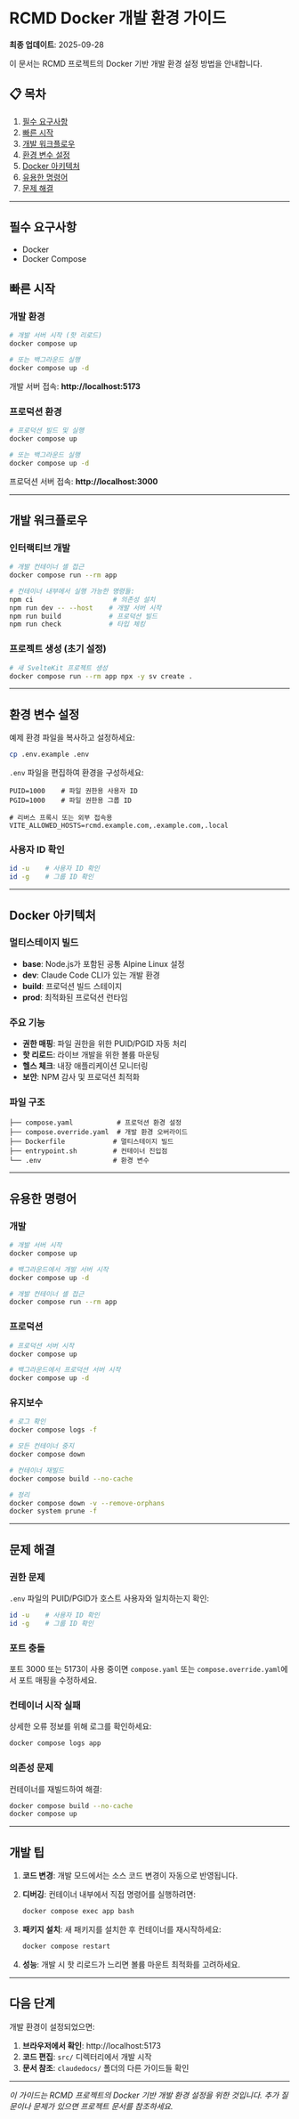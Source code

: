 # RCMD Docker 개발 환경 가이드

**최종 업데이트**: 2025-09-28

이 문서는 RCMD 프로젝트의 Docker 기반 개발 환경 설정 방법을 안내합니다.

## 📋 목차
1. [필수 요구사항](#필수-요구사항)
2. [빠른 시작](#빠른-시작)
3. [개발 워크플로우](#개발-워크플로우)
4. [환경 변수 설정](#환경-변수-설정)
5. [Docker 아키텍처](#docker-아키텍처)
6. [유용한 명령어](#유용한-명령어)
7. [문제 해결](#문제-해결)

---

## 필수 요구사항

- Docker
- Docker Compose

## 빠른 시작

### 개발 환경

```bash
# 개발 서버 시작 (핫 리로드)
docker compose up

# 또는 백그라운드 실행
docker compose up -d
```

개발 서버 접속: **http://localhost:5173**

### 프로덕션 환경

```bash
# 프로덕션 빌드 및 실행
docker compose up

# 또는 백그라운드 실행
docker compose up -d
```

프로덕션 서버 접속: **http://localhost:3000**

---

## 개발 워크플로우

### 인터랙티브 개발

```bash
# 개발 컨테이너 셸 접근
docker compose run --rm app

# 컨테이너 내부에서 실행 가능한 명령들:
npm ci                    # 의존성 설치
npm run dev -- --host    # 개발 서버 시작
npm run build            # 프로덕션 빌드
npm run check            # 타입 체킹
```

### 프로젝트 생성 (초기 설정)

```bash
# 새 SvelteKit 프로젝트 생성
docker compose run --rm app npx -y sv create .
```

---

## 환경 변수 설정

예제 환경 파일을 복사하고 설정하세요:

```bash
cp .env.example .env
```

`.env` 파일을 편집하여 환경을 구성하세요:

```env
PUID=1000    # 파일 권한용 사용자 ID
PGID=1000    # 파일 권한용 그룹 ID

# 리버스 프록시 또는 외부 접속용
VITE_ALLOWED_HOSTS=rcmd.example.com,.example.com,.local
```

### 사용자 ID 확인
```bash
id -u    # 사용자 ID 확인
id -g    # 그룹 ID 확인
```

---

## Docker 아키텍처

### 멀티스테이지 빌드

- **base**: Node.js가 포함된 공통 Alpine Linux 설정
- **dev**: Claude Code CLI가 있는 개발 환경
- **build**: 프로덕션 빌드 스테이지
- **prod**: 최적화된 프로덕션 런타임

### 주요 기능

- **권한 매핑**: 파일 권한을 위한 PUID/PGID 자동 처리
- **핫 리로드**: 라이브 개발을 위한 볼륨 마운팅
- **헬스 체크**: 내장 애플리케이션 모니터링
- **보안**: NPM 감사 및 프로덕션 최적화

### 파일 구조

```
├── compose.yaml           # 프로덕션 환경 설정
├── compose.override.yaml  # 개발 환경 오버라이드
├── Dockerfile            # 멀티스테이지 빌드
├── entrypoint.sh         # 컨테이너 진입점
└── .env                  # 환경 변수
```

---

## 유용한 명령어

### 개발

```bash
# 개발 서버 시작
docker compose up

# 백그라운드에서 개발 서버 시작
docker compose up -d

# 개발 컨테이너 셸 접근
docker compose run --rm app
```

### 프로덕션

```bash
# 프로덕션 서버 시작
docker compose up

# 백그라운드에서 프로덕션 서버 시작
docker compose up -d
```

### 유지보수

```bash
# 로그 확인
docker compose logs -f

# 모든 컨테이너 중지
docker compose down

# 컨테이너 재빌드
docker compose build --no-cache

# 정리
docker compose down -v --remove-orphans
docker system prune -f
```

---

## 문제 해결

### 권한 문제
`.env` 파일의 PUID/PGID가 호스트 사용자와 일치하는지 확인:
```bash
id -u    # 사용자 ID 확인
id -g    # 그룹 ID 확인
```

### 포트 충돌
포트 3000 또는 5173이 사용 중이면 `compose.yaml` 또는 `compose.override.yaml`에서 포트 매핑을 수정하세요.

### 컨테이너 시작 실패
상세한 오류 정보를 위해 로그를 확인하세요:
```bash
docker compose logs app
```

### 의존성 문제
컨테이너를 재빌드하여 해결:
```bash
docker compose build --no-cache
docker compose up
```

---

## 개발 팁

1. **코드 변경**: 개발 모드에서는 소스 코드 변경이 자동으로 반영됩니다.

2. **디버깅**: 컨테이너 내부에서 직접 명령어를 실행하려면:
   ```bash
   docker compose exec app bash
   ```

3. **패키지 설치**: 새 패키지를 설치한 후 컨테이너를 재시작하세요:
   ```bash
   docker compose restart
   ```

4. **성능**: 개발 시 핫 리로드가 느리면 볼륨 마운트 최적화를 고려하세요.

---

## 다음 단계

개발 환경이 설정되었으면:

1. **브라우저에서 확인**: http://localhost:5173
2. **코드 편집**: `src/` 디렉터리에서 개발 시작
3. **문서 참조**: `claudedocs/` 폴더의 다른 가이드들 확인

---

*이 가이드는 RCMD 프로젝트의 Docker 기반 개발 환경 설정을 위한 것입니다. 추가 질문이나 문제가 있으면 프로젝트 문서를 참조하세요.*